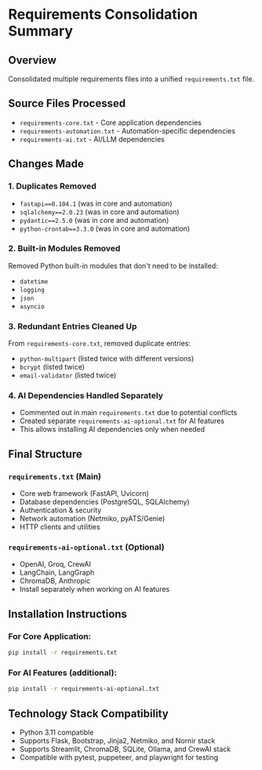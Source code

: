 # Requirements Consolidation Summary

## Overview
Consolidated multiple requirements files into a unified `requirements.txt` file.

## Source Files Processed
- `requirements-core.txt` - Core application dependencies
- `requirements-automation.txt` - Automation-specific dependencies  
- `requirements-ai.txt` - AI/LLM dependencies

## Changes Made

### 1. Duplicates Removed
- `fastapi==0.104.1` (was in core and automation)
- `sqlalchemy==2.0.23` (was in core and automation)
- `pydantic==2.5.0` (was in core and automation)
- `python-crontab==3.3.0` (was in core and automation)

### 2. Built-in Modules Removed
Removed Python built-in modules that don't need to be installed:
- `datetime`
- `logging`
- `json`
- `asyncio`

### 3. Redundant Entries Cleaned Up
From `requirements-core.txt`, removed duplicate entries:
- `python-multipart` (listed twice with different versions)
- `bcrypt` (listed twice)
- `email-validator` (listed twice)

### 4. AI Dependencies Handled Separately
- Commented out in main `requirements.txt` due to potential conflicts
- Created separate `requirements-ai-optional.txt` for AI features
- This allows installing AI dependencies only when needed

## Final Structure

### `requirements.txt` (Main)
- Core web framework (FastAPI, Uvicorn)
- Database dependencies (PostgreSQL, SQLAlchemy)
- Authentication & security
- Network automation (Netmiko, pyATS/Genie)
- HTTP clients and utilities

### `requirements-ai-optional.txt` (Optional)
- OpenAI, Groq, CrewAI
- LangChain, LangGraph
- ChromaDB, Anthropic
- Install separately when working on AI features

## Installation Instructions

### For Core Application:
```bash
pip install -r requirements.txt
```

### For AI Features (additional):
```bash
pip install -r requirements-ai-optional.txt
```

## Technology Stack Compatibility
- Python 3.11 compatible
- Supports Flask, Bootstrap, Jinja2, Netmiko, and Nornir stack
- Supports Streamlit, ChromaDB, SQLite, Ollama, and CrewAI stack
- Compatible with pytest, puppeteer, and playwright for testing
